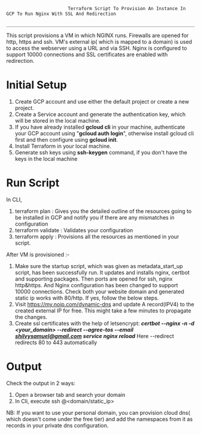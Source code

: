                            Terraform Script To Provision An Instance In GCP To Run Nginx With SSL And Redirection
                           ______________________________________________________________________________________

This script provisions a VM in which NGINX runs. Firewalls are opened for http, https and ssh. VM's external ip( which is mapped to a domain) is used to access the webserver using a URL and via SSH. Nginx is configured to support 10000 connections and SSL certificates are enabled with redirection.

Initial Setup
===============

1. Create GCP account and use either the default project or create a new project.
2. Create a Service account and generate the authentication key, which will be stored in the local machine.
3. If you have already installed **gcloud cli** in your machine, authenticate your GCP account using "**gcloud auth login**", otherwise install gcloud cli first and then configure using **gcloud init**.
4. Install Terraform in your local machine.
5. Generate ssh keys using **ssh-keygen** command, if you don't have the keys in the local machine

Run Script
==========

In CLI,

  1. terraform plan : Gives you the detailed outline of the resources going to be installed in GCP and notify you if there are any mismatches in  configuration
  2. terraform validate : Validates your configuration 
  3. terraform apply : Provisions all the resources as mentioned in your script.
  
After VM is provisioned :-

   1. Make sure the startup script, which was given as metadata_start_up script, has been successfully run.
      It updates and installs nginx, certbot and supporting packages. Then ports are opened for ssh, nginx http&https.
      And Nginx configuration has been changed to support 10000 connections.
      Check both your website domain and generated static ip works with 80/http. If yes, follow the below steps.
   2. Visit https://my.noip.com/dynamic-dns and update A record(IPV4) to the created external IP for free. This might take a few minutes to propagate the changes.
   3. Create ssl certificates with the help of letsencrypt:
       ***certbot --nginx -n -d <your_domain> --redirect --agree-tos --email shilvysamuel@gmail.com***
       ***service nginx reload***
       Here --redirect redirects 80 to 443 automatically 

Output
======
Check  the output in 2 ways:

 1. Open a browser tab and search your domain
 2. In Cli, execute ssh <username>@<domain/static_ip>

NB: If you want to use your personal domain, you can provision cloud dns( which doesn't come under the free tier) and add the namespaces from it as records in your private dns configuration.
